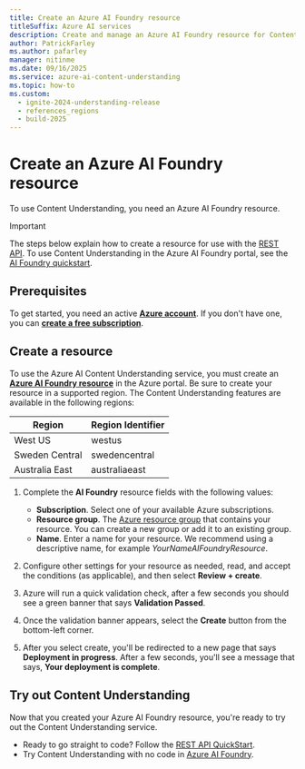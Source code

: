 ```yaml
---
title: Create an Azure AI Foundry resource
titleSuffix: Azure AI services
description: Create and manage an Azure AI Foundry resource for Content Understanding operations
author: PatrickFarley 
ms.author: pafarley
manager: nitinme
ms.date: 09/16/2025
ms.service: azure-ai-content-understanding
ms.topic: how-to
ms.custom:
  - ignite-2024-understanding-release
  - references_regions
  - build-2025
---
```


# Create an Azure AI Foundry resource

To use Content Understanding, you need an Azure AI Foundry resource.

> [!IMPORTANT]
> The steps below explain how to create a resource for use with the [REST API](../quickstart/use-rest-api.md). To use Content Understanding in the Azure AI Foundry portal, see the [AI Foundry quickstart](../quickstart/use-ai-foundry.md).


## Prerequisites

To get started, you need an active [**Azure account**](https://azure.microsoft.com/pricing/purchase-options/azure-account?cid=msft_learn). If you don't have one, you can [**create a free subscription**](https://azure.microsoft.com/pricing/purchase-options/azure-account?cid=msft_learn).

## Create a resource

To use the Azure AI Content Understanding service, you must create an [**Azure AI Foundry resource**](https://portal.azure.com/#create/Microsoft.CognitiveServicesAIFoundry) in the Azure portal. Be sure to create your resource in a supported region. The Content Understanding features are available in the following regions:

| Region | Region Identifier |
| --- | --- |
| West US | westus |
| Sweden Central | swedencentral |
| Australia East | australiaeast |

1. Complete the **AI Foundry** resource fields with the following values:

    * **Subscription**. Select one of your available Azure subscriptions.
    * **Resource group**. The [Azure resource group](/azure/cloud-adoption-framework/govern/resource-consistency/resource-access-management#what-is-an-azure-resource-group) that contains your resource. You can create a new group or add it to an existing group.
    * **Name**. Enter a name for your resource. We recommend using a descriptive name, for example *YourNameAIFoundryResource*.

1. Configure other settings for your resource as needed, read, and accept the conditions (as applicable), and then select **Review + create**.

1. Azure will run a quick validation check, after a few seconds you should see a green banner that says **Validation Passed**.

1. Once the validation banner appears, select the **Create** button from the bottom-left corner.

1. After you select create, you'll be redirected to a new page that says **Deployment in progress**. After a few seconds, you'll see a message that says, **Your deployment is complete**.
 

## Try out Content Understanding

Now that you created your Azure AI Foundry resource, you're ready to try out the Content Understanding service.

* Ready to go straight to code? Follow the [REST API QuickStart](../quickstart/use-rest-api.md).
* Try Content Understanding with no code in [Azure AI Foundry](https://ai.azure.com/explore/aiservices/vision/contentunderstanding).
